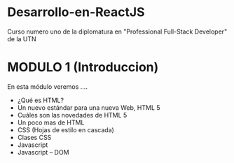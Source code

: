 # Desarrollo-en-ReactJS
Curso numero uno de la diplomatura en "Professional Full-Stack Developer" de la UTN

# MODULO 1 (Introduccion)
En esta módulo veremos ....

- ¿Qué es HTML?
- Un nuevo estándar para una nueva Web, HTML 5
- Cuáles son las novedades de HTML 5
- Un poco mas de HTML
- CSS (Hojas de estilo en cascada)
- Clases CSS
- Javascript
- Javascript – DOM


